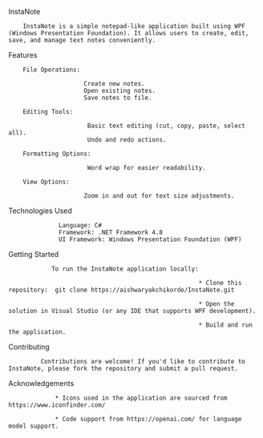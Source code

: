 InstaNote

        InstaNote is a simple notepad-like application built using WPF (Windows Presentation Foundation). It allows users to create, edit, save, and manage text notes conveniently.

Features
        
        File Operations:

                         Create new notes.
                         Open existing notes.
                         Save notes to file.

        Editing Tools:

                          Basic text editing (cut, copy, paste, select all).
                          Undo and redo actions.

        Formatting Options:

                          Word wrap for easier readability.

        View Options:

                         Zoom in and out for text size adjustments.

Technologies Used

                  Language: C#
                  Framework: .NET Framework 4.8
                  UI Framework: Windows Presentation Foundation (WPF)

Getting Started

                To run the InstaNote application locally:

                                                         * Clone this repository:  git clone https://aishwaryakchikorde/InstaNote.git

                                                         * Open the solution in Visual Studio (or any IDE that supports WPF development).

                                                         * Build and run the application.

Contributing

             Contributions are welcome! If you'd like to contribute to InstaNote, please fork the repository and submit a pull request.


Acknowledgements

                 * Icons used in the application are sourced from https://www.iconfinder.com/

                 * Code support from https://openai.com/ for language model support.
